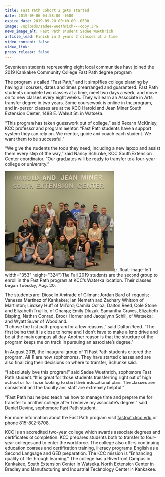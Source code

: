 ```yaml
---
title: Fast Path Cohort 2 gets started
date: 2019-09-06 04:58:00 -0500
expire_date: 2019-09-20 00:00:00 -0500
image: /uploads/sadee-wuethrich---copy.JPG
news_image_alt: Fast Path student Sadee Wuethrich
article_lead: Finish in 2 years 2 classes at a time
video_content: false
video_link:
press_release: false
---
```


Seventeen students representing eight local communities have joined the 2019 Kankakee Community College Fast Path degree program.&nbsp;

The program is called “Fast Path,” and it simplifies college planning by having all courses, dates and times prearranged and guaranteed. Fast Path students complete two classes at a time, meet two days a week, and move on to new classes every eight weeks. They will earn an Associate in Arts transfer degree in two years. Some coursework is online in the program, and in-person classes are at the KCC Harold and Jean Miner South Extension Center, 1488 E. Walnut St. in Watseka.&nbsp;

“This program has taken guesswork out of college,” said Rexann McKinley, KCC professor and program mentor. “Fast Path students have a support system they can rely on. We mentor, guide and coach each student. We want them to be successful.”

“We give the students the tools they need, including a new laptop and assist them every step of the way,” said Nancy Schunke, KCC South Extension Center coordinator. “Our graduates will be ready to transfer to a four-year college or university.”

![](/uploads/fast-path-2019-group---copy.jpg){: .float-image-left width="353" height="324"}The Fall 2019 students are the second group to enroll in the Fast Path program at KCC’s Watseka location. Their classes began Tuesday, Aug. 20.&nbsp;

The students are: Dioselin Andrade of Gilman; Jordan Bard of Iroquois; Vanessa Martinez of Kankakee; Ian Nemeth and Zachary Whitson of Martinton; Lindsey Huff of Milford; Camila Ochoa, Dalton Reed, Cole Stone and Elizabeth Trujillo, of Onarga; Emily Dluzak, Samantha Graves, Elizabeth Bisping, Nathan Conrad, Brock Horner and Jacqulynn Schill, of Watseka; and Wyatt Suver of Woodland.&nbsp;<br>“I chose the fast path program for a few reasons,” said Dalton Reed. “The first being that it is close to home and I don’t have to make a long drive and be at the main campus all day. Another reason is that the structure of the program keeps me on track in pursuing an associate’s degree.”&nbsp;

In August 2018, the inaugural group of 11 Fast Path students entered the program. All 11 are now sophomores. They have started classes and are also finalizing their decisions on where to transfer, Schunke said.

“I absolutely love this program\!” said Sadee Wuethrich, sophomore Fast Path student. “It is great for those students transferring right out of high school or for those looking to start their educational plan. The classes are consistent and the faculty and staff are extremely helpful.”

“Fast Path has helped teach me how to manage time and prepare me for transfer to another college after I receive my associate’s degree.” said Daniel Devine, sophomore Fast Path student.

For more information about the Fast Path program visit [fastpath.kcc.edu](https://fastpath.kcc.edu/) or phone 815-802-8708.&nbsp;

KCC is an accredited two-year college which awards associate degrees and certificates of completion. KCC prepares students both to transfer to four-year colleges and to enter the workforce. The college also offers continuing education courses and certification training, literacy programs, English as a Second Language and GED preparation. The KCC mission is “Enhancing quality of life through learning.” The college has a Riverfront Campus in Kankakee, South Extension Center in Watseka, North Extension Center in Bradley and Manufacturing and Industrial Technology Center in Kankakee.<br>&nbsp;